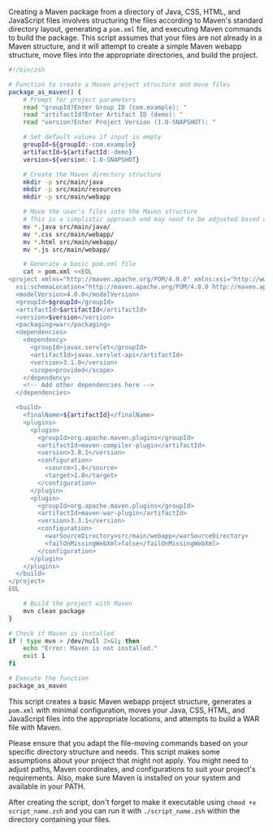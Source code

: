 Creating a Maven package from a directory of Java, CSS, HTML, and JavaScript files involves structuring the files according to Maven's standard directory layout, generating a `pom.xml` file, and executing Maven commands to build the package. This script assumes that your files are not already in a Maven structure, and it will attempt to create a simple Maven webapp structure, move files into the appropriate directories, and build the project.

```zsh
#!/bin/zsh

# Function to create a Maven project structure and move files
package_as_maven() {
    # Prompt for project parameters
    read "groupId?Enter Group ID (com.example): "
    read "artifactId?Enter Artifact ID (demo): "
    read "version?Enter Project Version (1.0-SNAPSHOT): "

    # Set default values if input is empty
    groupId=${groupId:-com.example}
    artifactId=${artifactId:-demo}
    version=${version:-1.0-SNAPSHOT}

    # Create the Maven directory structure
    mkdir -p src/main/java
    mkdir -p src/main/resources
    mkdir -p src/main/webapp

    # Move the user's files into the Maven structure
    # This is a simplistic approach and may need to be adjusted based on the actual directory structure and file types
    mv *.java src/main/java/
    mv *.css src/main/webapp/
    mv *.html src/main/webapp/
    mv *.js src/main/webapp/

    # Generate a basic pom.xml file
    cat > pom.xml <<EOL
<project xmlns="http://maven.apache.org/POM/4.0.0" xmlns:xsi="http://www.w3.org/2001/XMLSchema-instance"
  xsi:schemaLocation="http://maven.apache.org/POM/4.0.0 http://maven.apache.org/xsd/maven-4.0.0.xsd">
  <modelVersion>4.0.0</modelVersion>
  <groupId>$groupId</groupId>
  <artifactId>$artifactId</artifactId>
  <version>$version</version>
  <packaging>war</packaging>
  <dependencies>
    <dependency>
      <groupId>javax.servlet</groupId>
      <artifactId>javax.servlet-api</artifactId>
      <version>3.1.0</version>
      <scope>provided</scope>
    </dependency>
    <!-- Add other dependencies here -->
  </dependencies>

  <build>
    <finalName>${artifactId}</finalName>
    <plugins>
      <plugin>
        <groupId>org.apache.maven.plugins</groupId>
        <artifactId>maven-compiler-plugin</artifactId>
        <version>3.8.1</version>
        <configuration>
          <source>1.8</source>
          <target>1.8</target>
        </configuration>
      </plugin>
      <plugin>
        <groupId>org.apache.maven.plugins</groupId>
        <artifactId>maven-war-plugin</artifactId>
        <version>3.3.1</version>
        <configuration>
          <warSourceDirectory>src/main/webapp</warSourceDirectory>
          <failOnMissingWebXml>false</failOnMissingWebXml>
        </configuration>
      </plugin>
    </plugins>
  </build>
</project>
EOL

    # Build the project with Maven
    mvn clean package
}

# Check if Maven is installed
if ! type mvn > /dev/null 2>&1; then
    echo "Error: Maven is not installed."
    exit 1
fi

# Execute the function
package_as_maven
```

This script creates a basic Maven webapp project structure, generates a `pom.xml` with minimal configuration, moves your Java, CSS, HTML, and JavaScript files into the appropriate locations, and attempts to build a WAR file with Maven.

Please ensure that you adapt the file-moving commands based on your specific directory structure and needs. This script makes some assumptions about your project that might not apply. You might need to adjust paths, Maven coordinates, and configurations to suit your project's requirements. Also, make sure Maven is installed on your system and available in your PATH. 

After creating the script, don't forget to make it executable using `chmod +x script_name.zsh` and you can run it with `./script_name.zsh` within the directory containing your files.